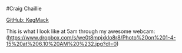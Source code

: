 
#Craig Chaillie

[GitHub: KegMack](https://github.com/KegMack)

This is what I look like at 5am through my awesome webcam:
(https://www.dropbox.com/s/we0t8mpjxklo8r8/Photo%20on%201-4-15%20at%206.10%20AM%20%232.jpg?dl=0)